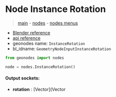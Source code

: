 # Node Instance Rotation

> [main](../structure.md) - [nodes](nodes.md) - [nodes menus](nodes_menus.md)

- [Blender reference](https://docs.blender.org/manual/en/latest/modeling/geometry_nodes/instances/instance_rotation.html)
- [api reference](https://docs.blender.org/api/current/bpy.types.GeometryNodeInputInstanceRotation.html)
- geonodes name: `InstanceRotation`
- bl_idname: `GeometryNodeInputInstanceRotation`

```python
from geonodes import nodes

node = nodes.InstanceRotation()
```

#### Output sockets:

- **rotation** : [Vector](Vector

